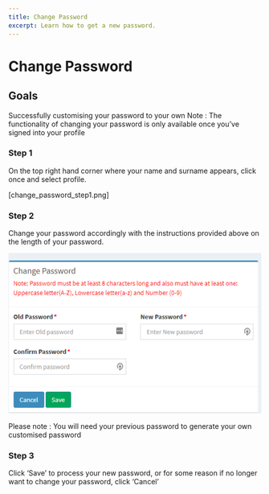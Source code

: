 ```yaml
---
title: Change Password
excerpt: Learn how to get a new password.
---
```


# Change Password

## Goals

Successfully customising your password to your own
Note : The functionality of changing your password is only available once you’ve signed into your profile

### Step 1

On the top right hand corner where your name and surname appears, click once and select profile.

[change_password_step1.png]

### Step 2

Change your password accordingly with the instructions provided above on the length of your password.

![change_password_step2.png](../uploads/change-password/change_password_step2.png)

Please note : You will need your previous password to generate your own customised password

### Step 3

Click ‘Save’ to process your new password, or for some reason if no longer want to change your password, click ‘Cancel’


